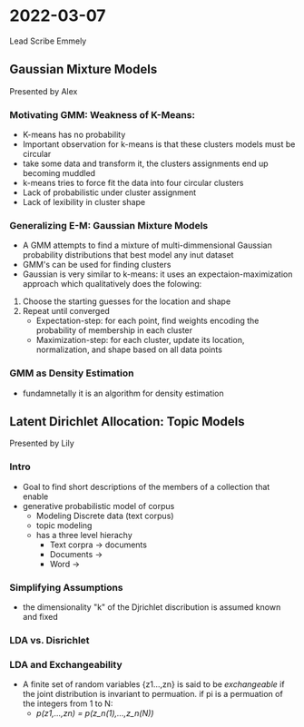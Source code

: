 # 2022-03-07
Lead Scribe Emmely

## Gaussian Mixture Models 
Presented by Alex

### Motivating GMM: Weakness of K-Means:
* K-means has no probability
* Important observation for k-means is that these clusters models must be circular
* take some data and transform it, the clusters assignments end up becoming muddled
* k-means tries to force fit the data into four circular clusters
* Lack of probabilistic under cluster assignment
* Lack of lexibility in cluster shape
### Generalizing E-M: Gaussian Mixture Models
* A GMM attempts to find a mixture of multi-dimmensional Gaussian probability distributions that best model any inut dataset
* GMM's can be used for finding clusters
* Gaussian is very similar to k-means: it uses an expectaion-maximization approach which qualitatively does the folowing:
1. Choose the starting guesses for the location and shape
2. Repeat until converged
    * Expectation-step: for each point, find weights encoding the probability of membership in each cluster
    *  Maximization-step: for each cluster, update its location, normalization, and shape based on all data points
 ### GMM as Density Estimation
* fundamnetally it is  an algorithm for density estimation

## Latent Dirichlet Allocation: Topic Models
Presented by Lily

### Intro
* Goal to find short descriptions of the members of a collection that enable 
* generative probabilistic model of corpus
    * Modeling Discrete data (text corpus)
    * topic modeling
    * has a three level hierachy
        * Text corpra → documents
        * Documents →
        * Word →
### Simplifying Assumptions
* the dimensionality "k" of the Djrichlet discribution is assumed known and fixed

### LDA vs. Disrichlet

### LDA and Exchangeability
* A finite set of random variables {z1...,zn} is said to be *exchangeable* if the joint distribution is invariant to permuation. if pi is a permuation of the integers from 1 to N:
    * *p(z1,...,zn) = p(z_n(1),...,z_n(N))*
